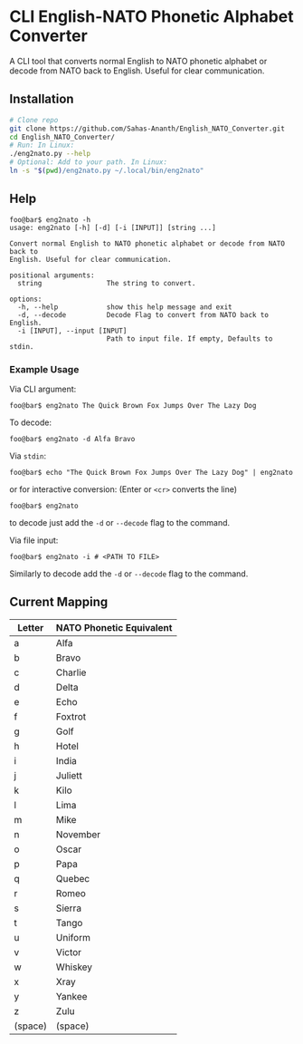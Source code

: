 # CLI English-NATO Phonetic Alphabet Converter

A CLI tool that converts normal English to NATO phonetic alphabet or decode from NATO back to English. Useful for clear communication.

## Installation
```bash
# Clone repo
git clone https://github.com/Sahas-Ananth/English_NATO_Converter.git
cd English_NATO_Converter/
# Run: In Linux:
./eng2nato.py --help
# Optional: Add to your path. In Linux:
ln -s "$(pwd)/eng2nato.py ~/.local/bin/eng2nato"
```

## Help
```console
foo@bar$ eng2nato -h
usage: eng2nato [-h] [-d] [-i [INPUT]] [string ...]

Convert normal English to NATO phonetic alphabet or decode from NATO back to
English. Useful for clear communication.

positional arguments:
  string                The string to convert.

options:
  -h, --help            show this help message and exit
  -d, --decode          Decode Flag to convert from NATO back to English.
  -i [INPUT], --input [INPUT]
                        Path to input file. If empty, Defaults to stdin.
```

### Example Usage

Via CLI argument:
```console
foo@bar$ eng2nato The Quick Brown Fox Jumps Over The Lazy Dog
```
To decode:
```console
foo@bar$ eng2nato -d Alfa Bravo
```
Via `stdin`:
```console
foo@bar$ echo "The Quick Brown Fox Jumps Over The Lazy Dog" | eng2nato
```
or for interactive conversion: (Enter or `<cr>` converts the line)
```console
foo@bar$ eng2nato
```
to decode just add the `-d` or `--decode` flag to the command.

Via file input:
```console
foo@bar$ eng2nato -i # <PATH TO FILE>
```
Similarly to decode add the `-d` or `--decode` flag to the command.

## Current Mapping

| Letter | NATO Phonetic Equivalent |
|--------|--------------------------|
| a      | Alfa                     |
| b      | Bravo                    |
| c      | Charlie                  |
| d      | Delta                    |
| e      | Echo                     |
| f      | Foxtrot                  |
| g      | Golf                     |
| h      | Hotel                    |
| i      | India                    |
| j      | Juliett                  |
| k      | Kilo                     |
| l      | Lima                     |
| m      | Mike                     |
| n      | November                 |
| o      | Oscar                    |
| p      | Papa                     |
| q      | Quebec                   |
| r      | Romeo                    |
| s      | Sierra                   |
| t      | Tango                    |
| u      | Uniform                  |
| v      | Victor                   |
| w      | Whiskey                  |
| x      | Xray                     |
| y      | Yankee                   |
| z      | Zulu                     |
| (space)| (space)                  |
